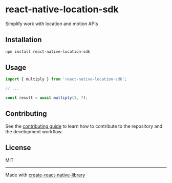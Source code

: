 # react-native-location-sdk

Simplify work with location and motion APIs

## Installation

```sh
npm install react-native-location-sdk
```

## Usage

```js
import { multiply } from 'react-native-location-sdk';

// ...

const result = await multiply(3, 7);
```

## Contributing

See the [contributing guide](CONTRIBUTING.md) to learn how to contribute to the repository and the development workflow.

## License

MIT

---

Made with [create-react-native-library](https://github.com/callstack/react-native-builder-bob)
